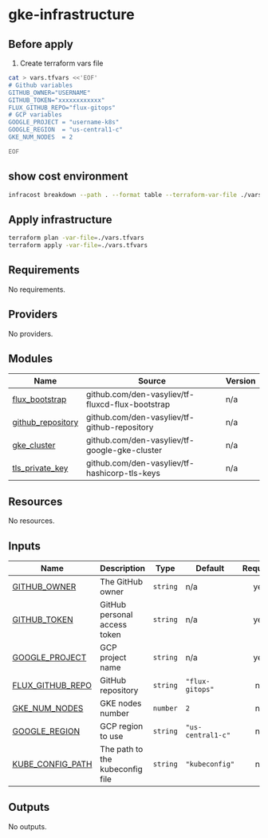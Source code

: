 # gke-infrastructure

## Before apply

1. Create terraform vars file

```bash
cat > vars.tfvars <<'EOF'
# Github variables
GITHUB_OWNER="USERNAME"
GITHUB_TOKEN="xxxxxxxxxxxx"
FLUX_GITHUB_REPO="flux-gitops"
# GCP variables
GOOGLE_PROJECT = "username-k8s"
GOOGLE_REGION  = "us-central1-c"
GKE_NUM_NODES  = 2

EOF
```



## show cost environment

```bash
infracost breakdown --path . --format table --terraform-var-file ./vars.tfvars
```

## Apply infrastructure

```bash
terraform plan -var-file=./vars.tfvars
terraform apply -var-file=./vars.tfvars
```

<!-- BEGIN_TF_DOCS -->
## Requirements

No requirements.

## Providers

No providers.

## Modules

| Name | Source | Version |
|------|--------|---------|
| <a name="module_flux_bootstrap"></a> [flux\_bootstrap](#module\_flux\_bootstrap) | github.com/den-vasyliev/tf-fluxcd-flux-bootstrap | n/a |
| <a name="module_github_repository"></a> [github\_repository](#module\_github\_repository) | github.com/den-vasyliev/tf-github-repository | n/a |
| <a name="module_gke_cluster"></a> [gke\_cluster](#module\_gke\_cluster) | github.com/den-vasyliev/tf-google-gke-cluster | n/a |
| <a name="module_tls_private_key"></a> [tls\_private\_key](#module\_tls\_private\_key) | github.com/den-vasyliev/tf-hashicorp-tls-keys | n/a |

## Resources

No resources.

## Inputs

| Name | Description | Type | Default | Required |
|------|-------------|------|---------|:--------:|
| <a name="input_GITHUB_OWNER"></a> [GITHUB\_OWNER](#input\_GITHUB\_OWNER) | The GitHub owner | `string` | n/a | yes |
| <a name="input_GITHUB_TOKEN"></a> [GITHUB\_TOKEN](#input\_GITHUB\_TOKEN) | GitHub personal access token | `string` | n/a | yes |
| <a name="input_GOOGLE_PROJECT"></a> [GOOGLE\_PROJECT](#input\_GOOGLE\_PROJECT) | GCP project name | `string` | n/a | yes |
| <a name="input_FLUX_GITHUB_REPO"></a> [FLUX\_GITHUB\_REPO](#input\_FLUX\_GITHUB\_REPO) | GitHub repository | `string` | `"flux-gitops"` | no |
| <a name="input_GKE_NUM_NODES"></a> [GKE\_NUM\_NODES](#input\_GKE\_NUM\_NODES) | GKE nodes number | `number` | `2` | no |
| <a name="input_GOOGLE_REGION"></a> [GOOGLE\_REGION](#input\_GOOGLE\_REGION) | GCP region to use | `string` | `"us-central1-c"` | no |
| <a name="input_KUBE_CONFIG_PATH"></a> [KUBE\_CONFIG\_PATH](#input\_KUBE\_CONFIG\_PATH) | The path to the kubeconfig file | `string` | `"kubeconfig"` | no |

## Outputs

No outputs.
<!-- END_TF_DOCS -->
